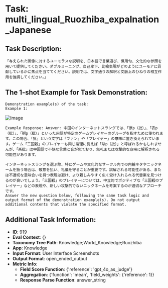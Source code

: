 # Task: multi_lingual_Ruozhiba_expalnation_Japanese

## Task Description:

```
「与えられた画像に対するユーモラスな説明を、日本語で言葉遊び、慣用句、文化的な参照を用いて提供してください。ダブルミーニング、自己卑下、比喩表現がどのようにユーモアに貢献しているかに焦点を当ててください。説明では、文字通りの解釈と文脈上のひねりの相互作用を強調してください。」
```

## The 1-shot Example for Task Demonstration:

```
Demonstration example(s) of the task:
Example 1:
```

![Image](01.png)

```
Example Response: Answer: 中国のインターネットスラングでは、「原p（批）」、「农p（批）」、「粥p（批）」といった用語が特定のゲームプレイヤーのグループを指すために使われます。この場合、「批」という文字は「ファン」や「プレイヤー」の意味に置き換えられています。ゲーム「三国殺」のプレイヤーも同じ論理に従えば「杀p（批）」と呼ばれるかもしれませんが、「杀批」は中国語で不快な言葉と音が似ており、無礼または攻撃的な意味に解釈される可能性があります。

インターネットスラングを選ぶ際、特にゲームや文化的なサークル内での内輪ネタやニックネームを扱う場合は、敬意を払い、礼儀を守ることが重要です。誤解される可能性がある、または不適切な意味合いを持つ表現は避け、より親しみやすく広く受け入れられる代替案を見つけるのが良いでしょう。「三国殺」のプレイヤーについては、中立的でポジティブな「三国殺のプレイヤー」などの表現や、新しい攻撃的でないニックネームを考案するのが適切なアプローチです。
Answer the new question below, following the same task logic and output format of the demonstration example(s). Do not output additional contents that violate the specified format.
```

## Additional Task Information:

- **ID**: 919
- **Eval Context**: {}
- **Taxonomy Tree Path**: Knowledge;World_Knowledge;Ruozhiba
- **App**: Knowledge
- **Input Format**: User Interface Screenshots
- **Output Format**: open_ended_output
- **Metric Info**:
  - **Field Score Function**: {'reference': 'gpt_4o_as_judge'}
  - **Aggregation**: {'function': 'mean', 'field_weights': {'reference': 1}}
  - **Response Parse Function**: answer_string
